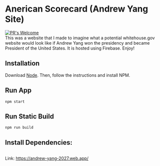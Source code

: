 # Anerican Scorecard (Andrew Yang Site)
[![PR's Welcome](https://img.shields.io/badge/PRs-welcome-brightgreen.svg?style=flat)](http://makeapullrequest.com)  
This was a website that I made to imagine what a potential whitehouse.gov website would look like if Andrew Yang won
the presidency and became President of the United States. It is hosted using Firebase. Enjoy!

## Installation

Download [Node](https://nodejs.org/en/). Then, follow the instructions and install NPM.

## Run App

```react
npm start
```
## Run Static Build
```
npm run build
```

## Install Dependencies:
 ```npm install
 ```

Link: https://andrew-yang-2027.web.app/
